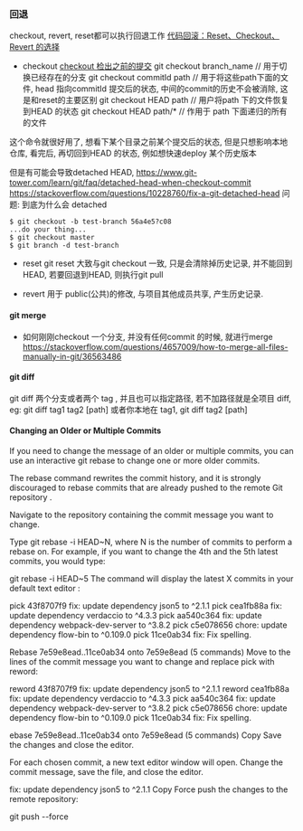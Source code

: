 ### 回退
checkout, revert, reset都可以执行回退工作
[代码回滚：Reset、Checkout、Revert 的选择](https://github.com/geeeeeeeeek/git-recipes/wiki/5.2-%E4%BB%A3%E7%A0%81%E5%9B%9E%E6%BB%9A%EF%BC%9AReset%E3%80%81Checkout%E3%80%81Revert-%E7%9A%84%E9%80%89%E6%8B%A9)
* checkout
[checkout 检出之前的提交](https://github.com/geeeeeeeeek/git-recipes/wiki/2.5-%E6%A3%80%E5%87%BA%E4%B9%8B%E5%89%8D%E7%9A%84%E6%8F%90%E4%BA%A4)
git checkout branch_name // 用于切换已经存在的分支
git checkout commitId path // 用于将这些path下面的文件, head 指向commitId 提交后的状态, 中间的commit的历史不会被消除, 这是和reset的主要区别
git checkout HEAD path // 用户将path 下的文件恢复到HEAD 的状态
git checkout HEAD path/*   // 作用于 path 下面递归的所有的文件

这个命令就很好用了, 想看下某个目录之前某个提交后的状态, 但是只想影响本地仓库, 看完后, 再切回到HEAD 的状态, 例如想快速deploy 某个历史版本

但是有可能会导致detached HEAD, 
https://www.git-tower.com/learn/git/faq/detached-head-when-checkout-commit
https://stackoverflow.com/questions/10228760/fix-a-git-detached-head
问题: 到底为什么会 detached 
```
$ git checkout -b test-branch 56a4e5?c08 
...do your thing... 
$ git checkout master 
$ git branch -d test-branch

```
* reset
git reset 大致与git checkout 一致, 只是会清除掉历史记录, 并不能回到HEAD, 若要回退到HEAD, 则执行git pull

* revert
用于 public(公共)的修改, 与项目其他成员共享, 产生历史记录.


#### git merge

* 如何刚刚checkout 一个分支, 并没有任何commit 的时候, 就进行merge
https://stackoverflow.com/questions/4657009/how-to-merge-all-files-manually-in-git/36563486


#### git diff
git diff 两个分支或者两个 tag , 并且也可以指定路径, 若不加路径就是全项目 diff, 
eg: git diff tag1 tag2 [path]
或者你本地在 tag1, git diff tag2 [path]

#### Changing an Older or Multiple Commits
If you need to change the message of an older or multiple commits, you can use an interactive git rebase to change one or more older commits.

The rebase command rewrites the commit history, and it is strongly discouraged to rebase commits that are already pushed to the remote Git repository .

Navigate to the repository containing the commit message you want to change.

Type git rebase -i HEAD~N, where N is the number of commits to perform a rebase on. For example, if you want to change the 4th and the 5th latest commits, you would type:

git rebase -i HEAD~5
The command will display the latest X commits in your default text editor :

pick 43f8707f9 fix: update dependency json5 to ^2.1.1
pick cea1fb88a fix: update dependency verdaccio to ^4.3.3
pick aa540c364 fix: update dependency webpack-dev-server to ^3.8.2
pick c5e078656 chore: update dependency flow-bin to ^0.109.0
pick 11ce0ab34 fix: Fix spelling.

Rebase 7e59e8ead..11ce0ab34 onto 7e59e8ead (5 commands)
Move to the lines of the commit message you want to change and replace pick with reword:

reword 43f8707f9 fix: update dependency json5 to ^2.1.1
reword cea1fb88a fix: update dependency verdaccio to ^4.3.3
pick aa540c364 fix: update dependency webpack-dev-server to ^3.8.2
pick c5e078656 chore: update dependency flow-bin to ^0.109.0
pick 11ce0ab34 fix: Fix spelling.

ebase 7e59e8ead..11ce0ab34 onto 7e59e8ead (5 commands)
Copy
Save the changes and close the editor.

For each chosen commit, a new text editor window will open. Change the commit message, save the file, and close the editor.

fix: update dependency json5 to ^2.1.1
Copy
Force push the changes to the remote repository:

git push --force <remoteName> <branchName>